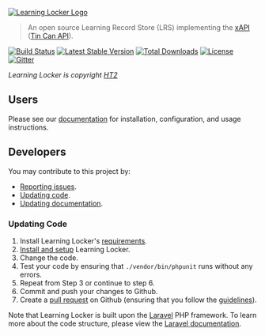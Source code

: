 [![Learning Locker Logo](http://i.imgur.com/w7SEoF6.png)](http://learninglocker.net)
> An open source Learning Record Store (LRS) implementing the [xAPI](https://github.com/adlnet/xAPI-Spec/blob/master/xAPI.md) ([Tin Can API](http://tincanapi.com/)).

[![Build Status](https://travis-ci.org/LearningLocker/learninglocker.svg?branch=master)](https://travis-ci.org/LearningLocker/learninglocker)
[![Latest Stable Version](https://poser.pugx.org/learninglocker/learninglocker/v/stable.svg)](https://packagist.org/packages/learninglocker/learninglocker)
[![Total Downloads](https://poser.pugx.org/learninglocker/learninglocker/downloads.svg)](https://packagist.org/packages/learninglocker/learninglocker)
[![License](https://poser.pugx.org/learninglocker/learninglocker/license.svg)](http://opensource.org/licenses/GPL-3.0)
[![Gitter](https://badges.gitter.im/Join%20Chat.svg)](https://gitter.im/LearningLocker/learninglocker?utm_source=badge&utm_medium=badge&utm_campaign=pr-badge&utm_content=badge)

*Learning Locker is copyright [HT2](http://ht2.co.uk)*

## Users
Please see our [documentation](http://docs.learninglocker.net) for installation, configuration, and usage instructions.

## Developers
You may contribute to this project by:

- [Reporting issues](http://docs.learninglocker.net/contribute/#issues).
- [Updating code](#updating-code).
- [Updating documentation](http://docs.learninglocker.net/contribute/#documentation).

### Updating Code
1. Install Learning Locker's [requirements](http://docs.learninglocker.net/installation/#requirements).
2. [Install and setup](http://docs.learninglocker.net/installation/) Learning Locker.
3. Change the code.
4. Test your code by ensuring that `./vendor/bin/phpunit` runs without any errors.
5. Repeat from Step 3 or continue to step 6.
6. Commit and push your changes to Github.
7. Create a [pull request](https://github.com/LearningLocker/learninglocker/pulls) on Github (ensuring that you follow the [guidelines](https://github.com/LearningLocker/learninglocker/blob/develop/contributing.md)).

Note that Learning Locker is built upon the [Laravel](http://laravel.com/) PHP framework. To learn more about the code structure, please view the [Laravel documentation](http://laravel.com/docs/).
